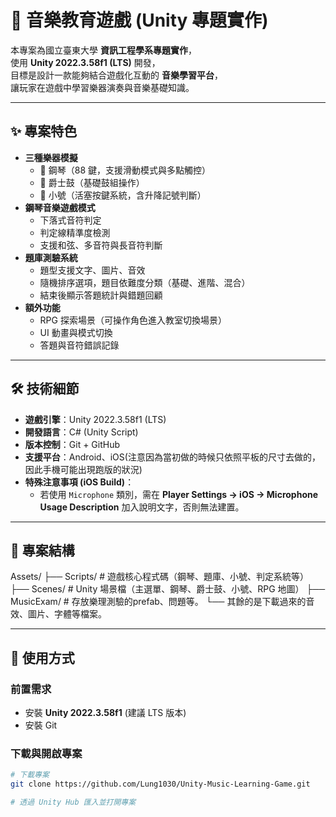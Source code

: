 # 🎵 音樂教育遊戲 (Unity 專題實作)

本專案為國立臺東大學 **資訊工程學系專題實作**，  
使用 **Unity 2022.3.58f1 (LTS)** 開發，  
目標是設計一款能夠結合遊戲化互動的 **音樂學習平台**，  
讓玩家在遊戲中學習樂器演奏與音樂基礎知識。  

---

## ✨ 專案特色
- **三種樂器模擬**
  - 🎹 鋼琴（88 鍵，支援滑動模式與多點觸控）
  - 🥁 爵士鼓（基礎鼓組操作）
  - 🎺 小號（活塞按鍵系統，含升降記號判斷）
- **鋼琴音樂遊戲模式**
  - 下落式音符判定
  - 判定線精準度檢測
  - 支援和弦、多音符與長音符判斷
- **題庫測驗系統**
  - 題型支援文字、圖片、音效
  - 隨機排序選項，題目依難度分類（基礎、進階、混合）
  - 結束後顯示答題統計與錯題回顧
- **額外功能**
  - RPG 探索場景（可操作角色進入教室切換場景）
  - UI 動畫與模式切換
  - 答題與音符錯誤記錄

---

## 🛠️ 技術細節
- **遊戲引擎**：Unity 2022.3.58f1 (LTS)
- **開發語言**：C# (Unity Script)
- **版本控制**：Git + GitHub
- **支援平台**：Android、iOS(注意因為當初做的時候只依照平板的尺寸去做的，因此手機可能出現跑版的狀況)
- **特殊注意事項 (iOS Build)**：
  - 若使用 `Microphone` 類別，需在 **Player Settings → iOS → Microphone Usage Description** 加入說明文字，否則無法建置。

---

## 📂 專案結構
Assets/
├── Scripts/ # 遊戲核心程式碼（鋼琴、題庫、小號、判定系統等）
├── Scenes/ # Unity 場景檔（主選單、鋼琴、爵士鼓、小號、RPG 地圖）
├── MusicExam/ # 存放樂理測驗的prefab、問題等。
└── 其餘的是下載過來的音效、圖片、字體等檔案。


---

## 🚀 使用方式

### 前置需求
- 安裝 **Unity 2022.3.58f1** (建議 LTS 版本)
- 安裝 Git

### 下載與開啟專案
```bash
# 下載專案
git clone https://github.com/Lung1030/Unity-Music-Learning-Game.git

# 透過 Unity Hub 匯入並打開專案